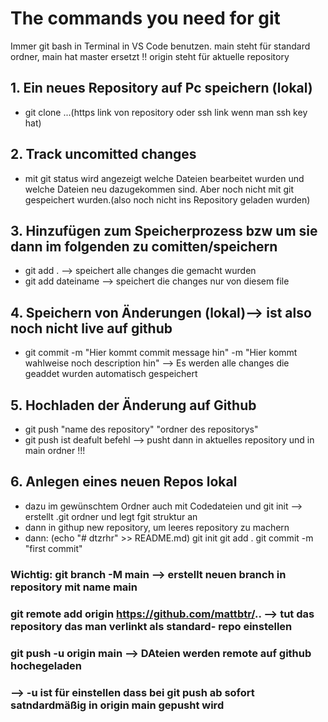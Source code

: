 # The commands you need for git

Immer git bash in Terminal in VS Code benutzen.
main steht für standard ordner, main hat master ersetzt !!
origin steht für aktuelle repository

## 1. Ein neues Repository auf Pc speichern (lokal)

- git clone ...(https link von repository oder ssh link wenn man ssh key hat)

## 2. Track uncomitted changes

- mit git status wird angezeigt welche Dateien bearbeitet wurden und welche Dateien neu dazugekommen sind. Aber noch nicht mit git gespeichert wurden.(also noch nicht ins Repository geladen wurden)

## 3. Hinzufügen zum Speicherprozess bzw um sie dann im folgenden zu comitten/speichern

- git add .       --> speichert alle changes die gemacht wurden
- git add dateiname    --> speichert die changes nur von diesem file

## 4. Speichern von Änderungen (lokal)--> ist also noch nicht live auf github

- git commit -m "Hier kommt commit message hin" -m "Hier kommt wahlweise noch description hin"
--> Es werden alle changes die geaddet wurden automatisch gespeichert

## 5. Hochladen der Änderung auf Github

- git push "name des repository" "ordner des repositorys"
- git push ist deafult befehl --> pusht dann in aktuelles repository und in main ordner !!!

## 6. Anlegen eines neuen Repos lokal

- dazu im gewünschtem Ordner auch mit Codedateien und git init --> erstellt .git ordner und legt fgit struktur an
- dann in githup new repository, um leeres repository zu machern
- dann:
(echo "# dtzrhr" >> README.md)
git init
git add .
git commit -m "first commit"

### Wichtig: git branch -M main  --> erstellt neuen branch in repository mit name main

### git remote add origin <https://github.com/mattbtr/>..  --> tut das repository das man verlinkt als standard- repo einstellen

### git push -u origin main  --> DAteien werden remote auf github hochegeladen

### --> -u ist für einstellen dass bei git push ab sofort satndardmäßig in origin main gepusht wird
